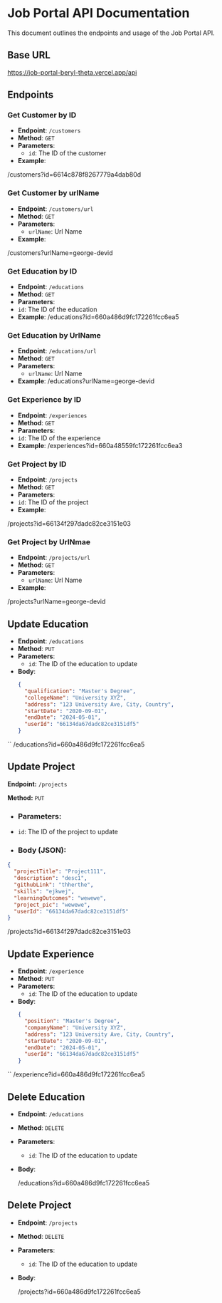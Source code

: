 # Job Portal API Documentation

This document outlines the endpoints and usage of the Job Portal API.

## Base URL

https://job-portal-beryl-theta.vercel.app/api



## Endpoints

### Get Customer by ID

- **Endpoint**: `/customers`
- **Method**: `GET`
- **Parameters**:
  - `id`: The ID of the customer
- **Example**:

/customers?id=6614c878f8267779a4dab80d


### Get Customer by urlName

- **Endpoint**: `/customers/url`
- **Method**: `GET`
- **Parameters**:
  - `urlName`: Url Name
- **Example**:

/customers?urlName=george-devid


### Get Education by ID

- **Endpoint**: `/educations`
- **Method**: `GET`
- **Parameters**:
- `id`: The ID of the education
- **Example**:
/educations?id=660a486d9fc172261fcc6ea5


### Get Education by UrlName

- **Endpoint**: `/educations/url`
- **Method**: `GET`
- **Parameters**:
  - `urlName`: Url Name
- **Example**:
/educations?urlName=george-devid


### Get Experience by ID

- **Endpoint**: `/experiences`
- **Method**: `GET`
- **Parameters**:
- `id`: The ID of the experience
- **Example**:
/experiences?id=660a48559fc172261fcc6ea3



### Get Project by ID

- **Endpoint**: `/projects`
- **Method**: `GET`
- **Parameters**:
- `id`: The ID of the project
- **Example**:

/projects?id=66134f297dadc82ce3151e03


### Get Project by UrlNmae

- **Endpoint**: `/projects/url`
- **Method**: `GET`
- **Parameters**:
  - `urlName`: Url Name
- **Example**:

/projects?urlName=george-devid


## Update Education

- **Endpoint**: `/educations`
- **Method**: `PUT`
- **Parameters**:
  - `id`: The ID of the education to update
- **Body**:
  ```json
  {
    "qualification": "Master's Degree",
    "collegeName": "University XYZ",
    "address": "123 University Ave, City, Country",
    "startDate": "2020-09-01",
    "endDate": "2024-05-01",
    "userId": "66134da67dadc82ce3151df5"
  }
``
  /educations?id=660a486d9fc172261fcc6ea5

## Update Project

**Endpoint:** `/projects`

**Method:** `PUT`

- ### Parameters:
- `id`: The ID of the project to update

- ### Body (JSON):
```json
{
  "projectTitle": "Project111",
  "description": "desc1",
  "githubLink": "thherthe",
  "skills": "ejkwej",
  "learningOutcomes": "wewewe",
  "project_pic": "wewewe",
  "userId": "66134da67dadc82ce3151df5"
}
```
  /projects?id=66134f297dadc82ce3151e03


## Update Experience

- **Endpoint**: `/experience`
- **Method**: `PUT`
- **Parameters**:
  - `id`: The ID of the education to update
- **Body**:
  ```json
  {
    "position": "Master's Degree",
    "companyName": "University XYZ",
    "address": "123 University Ave, City, Country",
    "startDate": "2020-09-01",
    "endDate": "2024-05-01",
    "userId": "66134da67dadc82ce3151df5"
  }
``
  /experience?id=660a486d9fc172261fcc6ea5




## Delete Education

- **Endpoint**: `/educations`
- **Method**: `DELETE`
- **Parameters**:
  - `id`: The ID of the education to update
- **Body**:

  /educations?id=660a486d9fc172261fcc6ea5

## Delete Project

- **Endpoint**: `/projects`
- **Method**: `DELETE`
- **Parameters**:
  - `id`: The ID of the education to update
- **Body**:

  /projects?id=660a486d9fc172261fcc6ea5
